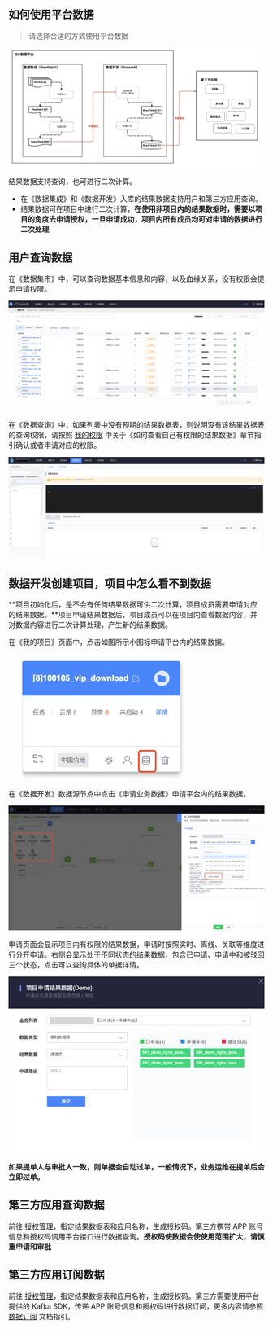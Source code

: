 ## 如何使用平台数据

> 请选择合适的方式使用平台数据

![image-20200323152547207](query-data.assets/image-20200323152547207.png)

结果数据支持查询，也可进行二次计算。

- 在《数据集成》和《数据开发》入库的结果数据支持用户和第三方应用查询。
- 结果数据可在项目中进行二次计算，**在使用非项目内的结果数据时，需要以项目的角度去申请授权，一旦申请成功，项目内所有成员均可对申请的数据进行二次处理**



## 用户查询数据

在《数据集市》中，可以查询数据基本信息和内容，以及血缘关系，没有权限会提示申请权限。

![image-20200323153707392](query-data.assets/image-20200323153707392.png)

在《数据查询》中，如果列表中没有预期的结果数据表，则说明没有该结果数据表的查询权限，请按照 [我的权限](./permission) 中关于《如何查看自己有权限的结果数据》章节指引确认或者申请对应的权限。

![image-20200323153854939](query-data.assets/image-20200323153854939.png)



## 数据开发创建项目，项目中怎么看不到数据

**项目初始化后，是不会有任何结果数据可供二次计算，项目成员需要申请对应的结果数据。**项目申请结果数据后，项目成员可以在项目内查看数据内容，并对数据内容进行二次计算处理，产生新的结果数据。

在《我的项目》页面中，点击如图所示小图标申请平台内的结果数据。

![image-20200323154236973](query-data.assets/image-20200323154236973.png)

在《数据开发》数据源节点中点击《申请业务数据》申请平台内的结果数据。

![image-20200323154600235](query-data.assets/image-20200323154600235.png)

申请页面会显示项目内有权限的结果数据，申请时按照实时、离线、关联等维度进行分开申请。右侧会显示处于不同状态的结果数据，包含已申请、申请中和被驳回三个状态，点击可以查询具体的单据详情。

![image-20200323154626761](query-data.assets/image-20200323154626761.png)

**如果提单人与审批人一致，则单据会自动过单，一般情况下，业务运维在提单后会立即过单。**




## 第三方应用查询数据


前往 [授权管理](./token.md)，指定结果数据表和应用名称，生成授权码。第三方携带 APP 账号信息和授权码调用平台接口进行数据查询。**授权码使数据会使使用范围扩大，请慎重申请和审批**

## 第三方应用订阅数据

前往 [授权管理](./token.md)，指定结果数据表和应用名称，生成授权码。第三方需要使用平台提供的 Kafka SDK，传递 APP 账号信息和授权码进行数据订阅，更多内容请参照 [数据订阅](../datahub/subscription/concepts.md) 文档指引。

